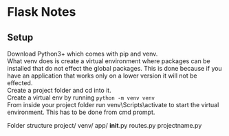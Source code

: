 # Flask Notes
## Setup
Download Python3+ which comes with pip and venv.  
What venv does is create a virtual environment where packages can be installed that do not effect the global packages. This is done because if you have an application that works only on a lower version it will not be effected.  
Create a project folder and cd into it.  
Create a virtual env by running `python -m venv venv`  
From inside your project folder run venv\Scripts\activate to start the virtual environment. This has to be done from cmd prompt.  

Folder structure
project/
    venv/
    app/
        __init__.py
        routes.py
    projectname.py